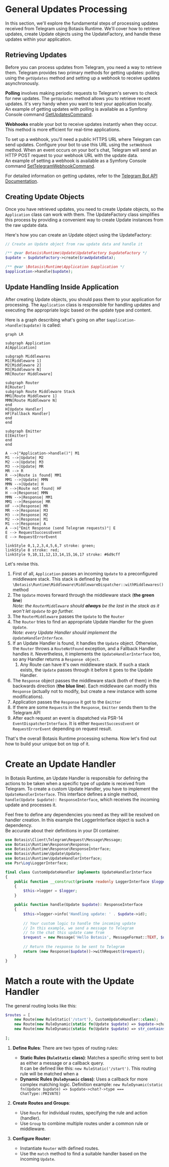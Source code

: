 # General Updates Processing

In this section, we'll explore the fundamental steps of processing updates received from Telegram using Botasis Runtime.
We'll cover how to retrieve updates, create Update objects using the UpdateFactory, and handle these updates within your application.

## Retrieving Updates

Before you can process updates from Telegram, you need a way to retrieve them. Telegram provides two primary methods
for getting updates: polling using the `getUpdates` method and setting up a webhook to receive updates asynchronously.

**Polling** involves making periodic requests to Telegram's servers to check for new updates. The `getUpdates` method
allows you to retrieve recent updates. It's very handy when you want to test your application locally.  
An example of getting updates with polling is available as a Symfony Console command [GetUpdatesCommand](../src/Console/GetUpdatesCommand.php).

**Webhooks** enable your bot to receive updates instantly when they occur. This method is more efficient for real-time applications.

To set up a webhook, you'll need a public HTTPS URL where Telegram can send updates. Configure your bot to use this URL
using the `setWebhook` method. When an event occurs on your bot's chat, Telegram will send an HTTP POST request to your
webhook URL with the update data.  
An example of setting a webhook is available as a Symfony Console command [SetTelegramWebhookCommand](../src/Console/SetTelegramWebhookCommand.php).

For detailed information on getting updates, refer to the [Telegram Bot API Documentation](https://core.telegram.org/bots/api#getting-updates).

## Creating Update Objects

Once you have retrieved updates, you need to create Update objects, so the `Application` class can work with them.
The UpdateFactory class simplifies this process by providing a convenient way to create Update instances from the raw update data.

Here's how you can create an Update object using the UpdateFactory:

```php
// Create an Update object from raw update data and handle it

/** @var Botasis\Runtime\Update\UpdateFactory $updateFactory */
$update = $updateFactory->create($rawUpdateData);

/** @var \Botasis\Runtime\Application $application */
$application->handle($update);
```

## Update Handling Inside Application

After creating Update objects, you should pass them to your application for processing. The `Application` class is responsible for
handling updates and executing the appropriate logic based on the update type and content.

Here is a graph describing what's going on after `$application->handle($update)` is called:

```mermaid
graph LR

subgraph Application
A[Application]

subgraph Middlewares
M1[Middleware 1]
M2[Middleware 2]
M3[Middleware N]
MR[Router Middleware]

subgraph Router
R[Router]
subgraph Route Middleware Stack
MM1[Route Middleware 1]
MMN[Route Middleware N]
end
H[Update Handler]
HF[Fallback Handler]
end
end

subgraph Emitter
E[Emitter]
end
end

A -->|"Application->handle()"| M1
M1 -->|Update| M2
M2 -->|Update| M3
M3 -->|Update| MR
MR --> R
R -->|Route is found| MM1
MM1 -->|Update| MMN
MMN -->|Update| H
R -->|Route not found| HF
H -->|Response| MMN
MMN -->|Response| MM1
MM1 -->|Response| MR
HF -->|Response| MR
MR -->|Response| M3
M3 -->|Response| M2
M2 -->|Response| M1
M1 -->|Response| A
A -->|"Emit Response (send Telegram requests)"| E
E --> RequestSuccessEvent
E --> RequestErrorEvent

linkStyle 0,1,2,3,4,5,6,7 stroke: green;
linkStyle 8 stroke: red;
linkStyle 9,10,11,12,13,14,15,16,17 stroke: #6d9cff
```

Let's revise this.
1. First of all, `Application` passes an incoming `Update` to a preconfigured middleware stack. This stack is defined
    by the `\Botasis\Runtime\Middleware\MiddlewareDispatcher::withMiddlewares()` method
2. The `Update` moves forward through the middleware stack (**the green line**)  
    _Note: the `RouterMiddleware` should **always** be the last in the stack as it won't let `Update` to go further._
3. The `RouterMiddleware` passes the `Update` to the `Router`
4. The `Router` tries to find an appropriate Update Handler for the given `Update`.  
    _Note: every Update Handler should implement the `UpdateHandlerInterface`._
5. If an Update Handler is found, it handles the `Update` object. Otherwise, the `Router` throws a `RouteNotFound`
    exception, and a Fallback Handler handles it. Nevertheless, it implements the `UpdateHandlerInterface` too, so
    any Handler returns a `Response object`.
    1. Any Route can have it's own middleware stack. If such a stack exists, the `Update` passes through it before
        it goes to the Update Handler.
6. The `Response` object passes the middleware stack (both of them) in the backwards direction (**the blue line**).
    Each middleware can modify this `Response` (actually not to modify, but create a new instance with some modifications).
7. Application passes the `Response` it got to the `Emitter`
8. If there are some `Request`s in the `Response`, `Emitter` sends them to the Telegram API
9. After each request an event is dispatched via PSR-14 `EventDispatcherInterface`. It is either `RequestSuccessEvent`
    or `RequestErrorEvent` depending on request result.

That's the overall Botasis Runtime processing schema. Now let's find out how to build your unique bot on top of it.


# Create an Update Handler

In Botasis Runtime, an Update Handler is responsible for defining the actions to be taken when a specific type of update
is received from Telegram. To create a custom Update Handler, you have to implement the `UpdateHandlerInterface`.
This interface defines a single method, `handle(Update $update): ResponseInterface`, which receives the incoming update 
and processes it.

Feel free to define any dependencies you need as they will be resolved on handler creation.
In this example the LoggerInterface object is such a dependency.  
Be accurate about their definitions in your DI container.

```php
use Botasis\Client\Telegram\Request\Message\Message;
use Botasis\Runtime\Response\Response;
use Botasis\Runtime\Response\ResponseInterface;
use Botasis\Runtime\Update\Update;
use Botasis\Runtime\UpdateHandlerInterface;
use Psr\Log\LoggerInterface;

final class CustomUpdateHandler implements UpdateHandlerInterface
{
    public function __construct(private readonly LoggerInterface $logger)
    {
        $this->logger = $logger;
    }

    public function handle(Update $update): ResponseInterface
    {
        $this->logger->info('Handling update: ' . $update->id);
        
        // Your custom logic to handle the incoming update
        // In this example, we send a message to Telegram
        // to the chat this update came from
        $request = new Message('Hello Botasis', MessageFormat::TEXT, $update->chat->id);
        
        // Return the response to be sent to Telegram
        return (new Response($update))->withRequest($request);
    }
}
```

# Match a route with the Update Handler
The general routing looks like this:
```php
$routes = [
    new Route(new RuleStatic('/start'), CustomUpdateHandler::class);
    new Route(new RuleDynamic(static fn(Update $update) => $update->chat?->type === ChatType::GROUP && $update->requestData !== null), Foo::class);
    new Route(new RuleDynamic(static fn(Update $update) => str_contains($update->requestData, 'obscene')), BanHandler::class);
    
];
```

1. **Define Rules**:
    There are two types of routing rules:
    - **Static Rules (`RuleStatic` class)**: Matches a specific string sent to bot as either a message or a callback query.  
      It can be defined like this: `new RuleStatic('/start')`. This routing rule will be matched when a 
    - **Dynamic Rules (`RuleDynamic` class)**: Uses a callback for more complex matching logic.
      Definition example: `new RuleDynamic(static fn(Update $update) => $update->chat?->type === ChatType::PRIVATE)` 

2. **Create Routes and Groups**:
    - Use `Route` for individual routes, specifying the rule and action (handler).
    - Use `Group` to combine multiple routes under a common rule or middleware.

3. **Configure Router**:
    - Instantiate `Router` with defined routes.
    - Use the `match` method to find a suitable handler based on the incoming `Update`.
